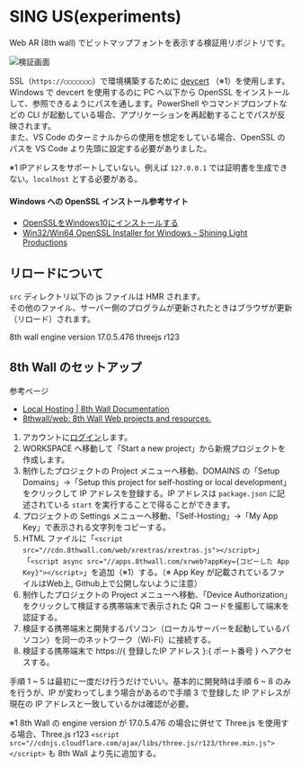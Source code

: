 # SING US(experiments)
Web AR (8th wall) でビットマップフォントを表示する検証用リポジトリです。  

![検証画面](https://user-images.githubusercontent.com/3325442/129090953-3ede2d11-a60d-47cb-ad2b-4918c15a4297.png)  

SSL（`https://○○○○○○○`）で環境構築するために [devcert](https://www.npmjs.com/package/devcert) （※1）を使用します。  
Windows で devcert を使用するのに PC へ以下から OpenSSL をインストールして、参照できるようにパスを通します。PowerShell やコマンドプロンプトなどの CLI が起動している場合、アプリケーションを再起動することでパスが反映されます。  
また、VS Code のターミナルからの使用を想定をしている場合、OpenSSL のパスを VS Code より先頭に設定する必要がありました。  

※1 IPアドレスをサポートしていない。例えば `127.0.0.1` では証明書を生成できない。`localhost` とする必要がある。

#### Windows への OpenSSL インストール参考サイト

- [OpenSSLをWindows10にインストールする](https://blog.katsubemakito.net/articles/install-openssl-windows10)
- [Win32/Win64 OpenSSL Installer for Windows - Shining Light Productions](https://slproweb.com/products/Win32OpenSSL.html)

## リロードについて
`src` ディレクトリ以下の js ファイルは HMR されます。  
その他のファイル、サーバー側のプログラムが更新されたときはブラウザが更新（リロード）されます。

8th wall engine version 17.0.5.476
threejs r123

## 8th Wall のセットアップ
参考ページ
- [Local Hosting | 8th Wall Documentation](https://www.8thwall.com/docs/web/#local-hosting)
- [8thwall/web: 8th Wall Web projects and resources.](https://github.com/8thwall/web)

1. アカウントに[ログイン](https://www.8thwall.com/login)します。
2. WORKSPACE へ移動して「Start a new project」から新規プロジェクトを作成します。
3. 制作したプロジェクトの Project メニューへ移動、DOMAINS の「Setup Domains」→「Setup this project for self-hosting or local development」をクリックして IP アドレスを登録する。IP アドレスは `package.json` に記述されている `start` を実行することで得ることができます。
4. プロジェクトの Settings メニューへ移動、「Self-Hosting」→「My App Key」で表示される文字列をコピーする。
5. HTML ファイルに「`<script src="//cdn.8thwall.com/web/xrextras/xrextras.js"></script>`」「`<script async src="//apps.8thwall.com/xrweb?appKey={コピーした App Key}"></script>`」を追加（※1）する。（※ App Key が記載されているファイルはWeb上, Github上で公開しないように注意）
6. 制作したプロジェクトの Project メニューへ移動、「Device Authorization」をクリックして検証する携帯端末で表示された QR コードを撮影して端末を認証する。
7. 検証する携帯端末と開発するパソコン（ローカルサーバーを起動しているパソコン）を同一のネットワーク（Wi-Fi）に接続する。
8. 検証する携帯端末で https://{ 登録したIP アドレス }:{ ポート番号 } へアクセスする。

手順 1 ~ 5 は最初に一度だけ行うだけでいい。基本的に開発時は手順 6 ~ 8 のみを行うが、IP が変わってしまう場合があるので手順 3 で登録した IP アドレスが現在の IP アドレスと一致しているかは確認が必要。

※1 8th Wall の engine version が 17.0.5.476 の場合に併せて Three.js を使用する場合、Three.js r123 `<script src="//cdnjs.cloudflare.com/ajax/libs/three.js/r123/three.min.js"></script>` も 8th Wall より先に追加する。